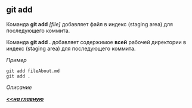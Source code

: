 ## git add

Команда **git add** *[file]* 
добавляет файл в индекс (staging area) для последующего коммита.

Команда **git add .** 
добавляет содержимое **всей** рабочей директории в индекс (staging area) для последующего коммита. 

*Пример*
```hash = 
git add fileAbout.md
git add .
```
*Описание*

[](https://git-scm.com/docs/git-add)


***[<<на главную](./readme.md)***